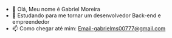 - 👋 Olá, Meu nome é Gabriel Moreira
- 👀 Estudando para me tornar um desenvolvedor Back-end e empreendedor 
- 📫 Como chegar até mim: Email-gabrielms00777@gmail.com

<!---
gabrielms00777/gabrielms00777 is a ✨ special ✨ repository because its `README.md` (this file) appears on your GitHub profile.
You can click the Preview link to take a look at your changes.
--->
